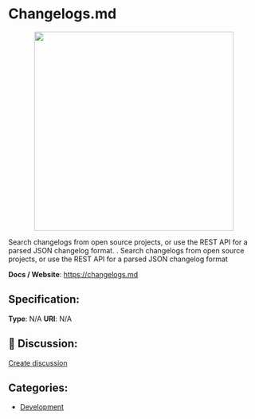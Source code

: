 # Changelogs.md
<p align="center">
    <img width="400" src="https://raw.githubusercontent.com/apis-list/apis-list/main/apis/changelogs-md/logo_256x256.png" />
</p>

Search changelogs from open source projects, or use the REST API for a parsed JSON changelog format. . Search changelogs from open source projects, or use the REST API for a parsed JSON changelog format

**Docs / Website**: https://changelogs.md

## Specification:
**Type**:  N/A 
**URI**:  N/A 

## 💬 Discussion:
[Create discussion](https://github.com/apis-list/apis-list/discussions/new)

## Categories:
- [Development](https://github.com/apis-list/apis-list#development)



